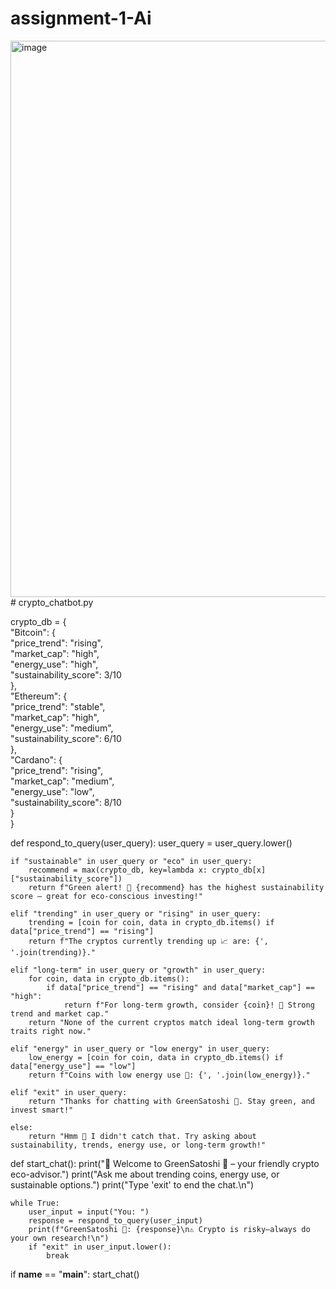 # assignment-1-Ai
<img width="1157" height="890" alt="image" src="https://github.com/user-attachments/assets/553137ec-a192-401e-b773-8fe9d9820119" />
# crypto_chatbot.py

crypto_db = {  
    "Bitcoin": {  
        "price_trend": "rising",  
        "market_cap": "high",  
        "energy_use": "high",  
        "sustainability_score": 3/10  
    },  
    "Ethereum": {  
        "price_trend": "stable",  
        "market_cap": "high",  
        "energy_use": "medium",  
        "sustainability_score": 6/10  
    },  
    "Cardano": {  
        "price_trend": "rising",  
        "market_cap": "medium",  
        "energy_use": "low",  
        "sustainability_score": 8/10  
    }  
}

def respond_to_query(user_query):
    user_query = user_query.lower()

    if "sustainable" in user_query or "eco" in user_query:
        recommend = max(crypto_db, key=lambda x: crypto_db[x]["sustainability_score"])
        return f"Green alert! 🌱 {recommend} has the highest sustainability score – great for eco-conscious investing!"

    elif "trending" in user_query or "rising" in user_query:
        trending = [coin for coin, data in crypto_db.items() if data["price_trend"] == "rising"]
        return f"The cryptos currently trending up 📈 are: {', '.join(trending)}."

    elif "long-term" in user_query or "growth" in user_query:
        for coin, data in crypto_db.items():
            if data["price_trend"] == "rising" and data["market_cap"] == "high":
                return f"For long-term growth, consider {coin}! 🚀 Strong trend and market cap."
        return "None of the current cryptos match ideal long-term growth traits right now."

    elif "energy" in user_query or "low energy" in user_query:
        low_energy = [coin for coin, data in crypto_db.items() if data["energy_use"] == "low"]
        return f"Coins with low energy use 🔋: {', '.join(low_energy)}."

    elif "exit" in user_query:
        return "Thanks for chatting with GreenSatoshi 🌱. Stay green, and invest smart!"

    else:
        return "Hmm 🤔 I didn't catch that. Try asking about sustainability, trends, energy use, or long-term growth!"

def start_chat():
    print("👋 Welcome to GreenSatoshi 🌱 – your friendly crypto eco-advisor.")
    print("Ask me about trending coins, energy use, or sustainable options.")
    print("Type 'exit' to end the chat.\n")

    while True:
        user_input = input("You: ")
        response = respond_to_query(user_input)
        print(f"GreenSatoshi 🌱: {response}\n⚠️ Crypto is risky—always do your own research!\n")
        if "exit" in user_input.lower():
            break

if __name__ == "__main__":
    start_chat()
